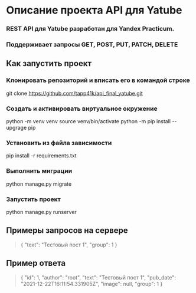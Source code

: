 # **Описание проекта API для Yatube**
### REST API для Yatube разработан для Yandex Practicum.
### Поддерживает запросы GET, POST, PUT, PATCH, DELETE

## **Как запустить проект**
### Клонировать репозиторий и вписать его в командой строке
git clone https://github.com/tapp41k/api_final_yatube.git
### Создать и активировать виртуальное окружение
python -m venv venv
source venv/bin/activate
python -m pip install --upgrage pip
### Установить из файла зависимости
pip install -r requirements.txt
### Выполнить миграции
python manage.py migrate
### Запустить проект
python manage.py runserver

## **Примеры запросов на сервере**
>{
>   "text": "Тестовый пост 1",
>   "group": 1
>}
## **Пример ответа**
>{
>    "id": 1,
>    "author": "root",
>    "text": "Тестовый пост 1",
>    "pub_date": "2021-12-22T16:11:54.331905Z",
>    "image": null,
>    "group": 1
>}
